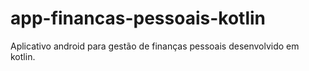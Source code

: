 # app-financas-pessoais-kotlin
Aplicativo android para gestão de finanças pessoais desenvolvido em kotlin.
